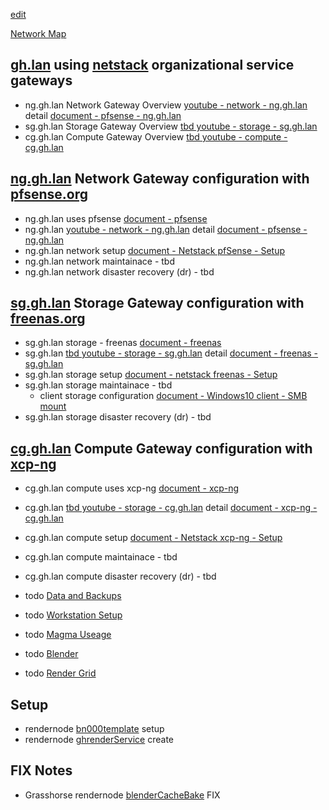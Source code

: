 [edit](https://github.com/2cld/gh/edit/master/docs/README.md)

[Network Map](./ghNetworkMap)

## [gh.lan](http://gh.2cld.net) using [netstack](https://netstack.org/docs) organizational service gateways
- ng.gh.lan Network Gateway Overview [youtube - network - ng.gh.lan](https://youtu.be/HJzfB8MpkJg) detail [document - pfsense - ng.gh.lan](./pfsense/ghlanOverviewDetail)
- sg.gh.lan Storage Gateway Overview [tbd youtube - storage - sg.gh.lan]()
- cg.gh.lan Compute Gateway Overview [tbd youtube - compute - cg.gh.lan]()

## [ng.gh.lan](https://ng.gh.lan) Network Gateway configuration with [pfsense.org](https://www.pfsense.org/)
- ng.gh.lan uses pfsense [document - pfsense](./pfsense/)
- ng.gh.lan [youtube - network - ng.gh.lan](https://youtu.be/HJzfB8MpkJg) detail [document - pfsense - ng.gh.lan](./pfsense/ghlanOverviewDetail)
- ng.gh.lan network setup [document - Netstack pfSense - Setup](https://netstack.org/docs/lan/network/pfsense/setup)
- ng.gh.lan network maintainace - tbd
- ng.gh.lan network disaster recovery (dr) - tbd

## [sg.gh.lan](https://sg.gh.lan) Storage Gateway configuration with [freenas.org](https://www.freenas.org/) 
- sg.gh.lan storage - freenas [document - freenas](./freeNAS/)
- sg.gh.lan [tbd youtube - storage - sg.gh.lan]() detail [document - freenas - sg.gh.lan](./freeNAS/ghlanStorageOverviewDetail)
- sg.gh.lan storage setup [document - netstack freenas - Setup](https://netstack.org/docs/lan/storage/freenas/setup)
- sg.gh.lan storage maintainace - tbd
    - client storage configuration [document - Windows10 client - SMB mount](https://netstack.org/docs/lan/storage/freenas/setup#windows-10-map-network-drive)
- sg.gh.lan storage disaster recovery (dr) - tbd

## [cg.gh.lan](https://cg.gh.lan) Compute Gateway configuration with [xcp-ng](https://xcp-ng.org)
- cg.gh.lan compute uses xcp-ng [document - xcp-ng](./xcp-ng/)
- cg.gh.lan [tbd youtube - storage - cg.gh.lan]() detail [document - xcp-ng - cg.gh.lan](./xcp-ng/ghlanComputeOverviewDetail)
- cg.gh.lan compute setup [document - Netstack xcp-ng - Setup](https://netstack.org/docs/lan/compute/xcp-ng/setup)
- cg.gh.lan compute maintainace - tbd
- cg.gh.lan compute disaster recovery (dr) - tbd


- todo [Data and Backups]()
- todo [Workstation Setup]()
- todo [Magma Useage]()
- todo [Blender]()
- todo [Render Grid]()

## Setup
- rendernode [bn000template](bn000template.html) setup
- rendernode [ghrenderService](ghrenderService.html) create

## FIX Notes
- Grasshorse rendernode [blenderCacheBake](blenderCacheBake.html) FIX
